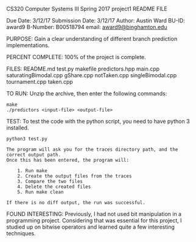 
CS320 Computer Systems III 
Spring 2017
project1 README FILE

Due Date: 3/12/17
Submission Date: 3/12/17
Author:     Austin Ward
BU-ID:      award9
B-Number:   B00518794
email:      award9@binghamton.edu

PURPOSE:
    Gain a clear understanding of different branch prediction implementations. 

PERCENT COMPLETE:
    100% of the project is complete.

FILES:
    README.md test.py makefile predictors.hpp main.cpp saturatingBimodal.cpp gShare.cpp notTaken.cpp singleBimodal.cpp tournament.cpp taken.cpp

TO RUN:
    Unzip the archive, then enter the following commands:

    make
    ./predictors <input-file> <output-file>

TEST:
    To test the code with the python script, you need to have python 3 installed.

    python3 test.py

    The program will ask you for the traces directory path, and the correct output path. 
    Once this has been entered, the program will: 

        1. Run make
        2. Create the output files from the traces
        3. Compare the two files
        4. Delete the created files
        5. Run make clean

    If there is no diff output, the run was successful. 

FOUND INTERESTING:
    Previously, I had not used bit manipulation in a programming project. Considering that was essential for this project, I studied up on bitwise operators and learned quite a few interesting techniques.
